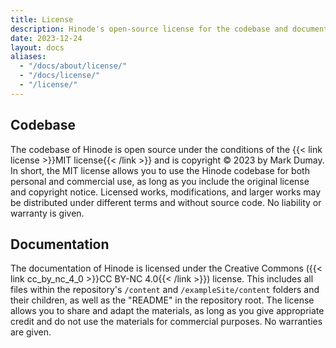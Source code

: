 ```yaml
---
title: License
description: Hinode's open-source license for the codebase and documentation.
date: 2023-12-24
layout: docs
aliases:
  - "/docs/about/license/"
  - "/docs/license/"
  - "/license/"
---
```


## Codebase

The codebase of Hinode is open source under the conditions of the {{< link license >}}MIT license{{< /link >}} and is copyright &copy; 2023 by Mark Dumay. In short, the MIT license allows you to use the Hinode codebase for both personal and commercial use, as long as you include the original license and copyright notice. Licensed works, modifications, and larger works may be distributed under different terms and without source code. No liability or warranty is given.

## Documentation

The documentation of Hinode is licensed under the Creative Commons ({{< link cc_by_nc_4_0 >}}CC BY-NC 4.0{{< /link >}}) license. This includes all files within the repository's `/content` and `/exampleSite/content` folders and their children, as well as the "README" in the repository root. The license allows you to share and adapt the materials, as long as you give appropriate credit and do not use the materials for commercial purposes. No warranties are given.
